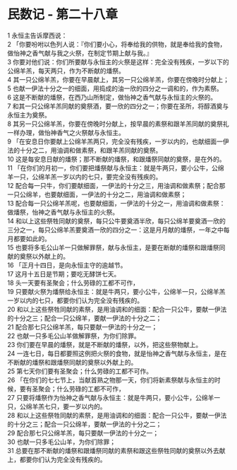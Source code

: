 # 民数记 - 第二十八章
  
 1 永恒主告诉摩西说：  
 2 「你要吩咐以色列人说：『你们要小心，将奉给我的供物，就是奉给我的食物，做怡神之香气献与我之火祭，在制定节期上献与我。』  
 3 你要对他们说：你们所要献与永恒主的火祭是这样：完全没有残疾，一岁以下的公绵羊羔，每天两只，作为不断献的燔祭。  
 4 其一只公绵羊羔，你要在早晨献上，其另一只公绵羊羔，你要在傍晚时分献上；  
 5 也献一伊法十分之一的细面，用捣成的油一欣的四分之一调和的，作为素祭。  
 6 这是不断献的燔祭，在西乃山所制定，做怡神之香气献与永恒主的火祭的。  
 7 和其一只公绵羊羔同献的奠祭酒，要一欣的四分之一；你要在圣所，将醇酒奠与永恒主为奠祭。  
 8 其另一只公绵羊羔，你要在傍晚时分献上，按早晨的素祭和跟羊羔同献的奠祭礼一样办理，做怡神香气之火祭献与永恒主。  
 9 「在安息日你要献上公绵羊羔两只，完全没有残疾，一岁以内的，也献细面一伊法的十分之二，用油调和做素祭，和跟羊羔同献的奠祭。  
 10 这是每安息日献的燔祭；那不断献的燔祭，和跟燔祭同献的奠祭，是在外的。  
 11 「在你们的月初一，你们要把燔祭献与永恒主：就是牛两只，要小公牛，公绵羊一只，公绵羊羔一岁以内的七只，要完全没有残疾的。  
 12 配合每一只牛，你们要献细面，一伊法的十分之三，用油调和做素祭；配合那一只公绵羊，也要献细面，一伊法的十分之二，用油调和做素祭；  
 13 配合每一只公绵羊羔呢，也要献细面，一伊法的十分之一，用油调和做素祭：做燔祭，怡神之香气献与永恒主的火祭。  
 14 和以上这些祭牲同献的奠祭，每只公牛要奠酒半欣，每只公绵羊要奠酒一欣的三分之一，每只公绵羊羔要奠酒一欣的四分之一：这是月月献的燔祭，一年之中每月都要如此的。  
 15 也要将多毛公山羊一只做解罪祭，献与永恒主，是要在断献的燔祭和跟燔祭同献的奠祭以外献上的。  
 16 「正月十四日，是向永恒主守的逾越节。  
 17 这月十五日是节期；要吃无酵饼七天。  
 18 头一天要有圣聚会；什么劳碌的工都不可作，  
 19 只要献火祭为燔祭给永恒主：就是牛两只，要小公牛，公绵羊一只，公绵羊羔一岁以内的七只，都要你们认为完全没有残疾的。  
 20 和以上这些祭牲同献的素祭，是用油调和的细面：配合一只公牛，要献一伊法的十分之三；配合一只公绵羊，要献一伊法的十分之二；  
 21 配合那七只公绵羊羔，每只要献一伊法的十分之一；  
 22 也献一只多毛公山羊做解罪祭，为你们除罪。  
 23 你们要在早晨的燔祭，就是不断献的燔祭，以外，把这些祭物献上。  
 24 一连七日，每日都要照这例把火祭的食物，就是怡神之香气献与永恒主，是在不断献的燔祭和跟燔祭同献的奠祭以外献上的。  
 25 第七天你们要有圣聚会；什么劳碌的工都不可作。  
 26 「在你们的七七节上，当献首熟之物那一天，你们将新素祭献与永恒主的时候，要有圣聚会；什么劳碌的工都不可作，  
 27 只要将燔祭作为怡神之香气献与永恒主：就是牛两只，要小公牛，公绵羊一只，公绵羊羔七只，要一岁以内的。  
 28 和以上这些祭牲同献的素祭，是用油调和的细面：配合一只公牛，要献一伊法的十分之三；配合一只公绵羊，要献一伊法的十分之二；  
 29 配合那七只公绵羊羔，每只要献一伊法的十分之一；  
 30 也献一只多毛公山羊，为你们除罪；  
 31 总要在那不断献的燔祭和跟燔祭同献的素祭和跟这些祭牲同献的奠祭以外去献上，都要你们认为完全没有残疾的。